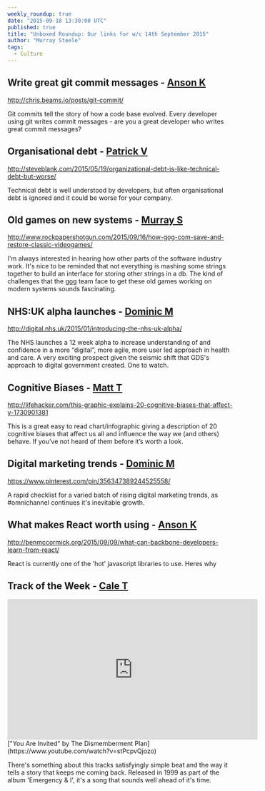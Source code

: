 ```yaml
---
weekly_roundup: true
date: "2015-09-18 13:30:00 UTC"
published: true
title: "Unboxed Roundup: Our links for w/c 14th September 2015"
author: "Murray Steele"
tags:
  - Culture
---
```


## Write great git commit messages - [Anson K](http://www.unboxedconsulting.com/people/anson-kelly)

http://chris.beams.io/posts/git-commit/

Git commits tell the story of how a code base evolved. Every developer using git writes commit messages - are you a great developer who writes great commit messages?

## Organisational debt - [Patrick V](http://www.unboxedconsulting.com/people/patrick-vine)

http://steveblank.com/2015/05/19/organizational-debt-is-like-technical-debt-but-worse/

Technical debt is well understood by developers, but often organisational debt is ignored and it could be worse for your company.

## Old games on new systems - [Murray S](http://www.unboxedconsulting.com/people/murray-steele)

http://www.rockpapershotgun.com/2015/09/16/how-gog-com-save-and-restore-classic-videogames/

I'm always interested in hearing how other parts of the software industry work.  It's nice to be reminded that not everything is mashing some strings together to build an interface for storing other strings in a db.  The kind of challenges that the [gog](http://gog.com) team face to get these old games working on modern systems sounds fascinating.

## NHS:UK alpha launches - [Dominic M](http://www.unboxedconsulting.com/people/dominic-mason)

http://digital.nhs.uk/2015/01/introducing-the-nhs-uk-alpha/

The NHS launches a 12 week alpha to increase understanding of and confidence in a more “digital”, more agile, more user led approach in health and care. A very exciting prospect given the seismic shift that GDS's approach to digital government created. One to watch.

## Cognitive Biases - [Matt T](https://uk.linkedin.com/in/mattturrell1)

http://lifehacker.com/this-graphic-explains-20-cognitive-biases-that-affect-y-1730901381

This is a great easy to read chart/infographic giving a description of 20 cognitive biases that affect us all and influence the way we (and others) behave. If you’ve not heard of them before it’s worth a look.

## Digital marketing trends - [Dominic M](http://www.unboxedconsulting.com/people/dominic-mason)

https://www.pinterest.com/pin/356347389244525558/

A rapid checklist for a varied batch of rising digital marketing trends, as #omnichannel continues it's inevitable growth.

## What makes React worth using - [Anson K](http://www.unboxedconsulting.com/people/anson-kelly)

http://benmccormick.org/2015/09/09/what-can-backbone-developers-learn-from-react/

React is currently one of the 'hot' javascript libraries to use. Heres why

## Track of the Week - [Cale T](https://www.unboxedconsulting.com/people/cale-tilford)

<iframe width="560" height="315" src="https://www.youtube.com/embed/stPcpvQjozo" frameborder="0" allowfullscreen></iframe>
["You Are Invited" by The Dismemberment Plan](https://www.youtube.com/watch?v=stPcpvQjozo)

There's something about this tracks satisfyingly simple beat and the way it tells a story that keeps me coming back. Released in 1999 as part of the album 'Emergency & I', it's a song that sounds well ahead of it's time.

